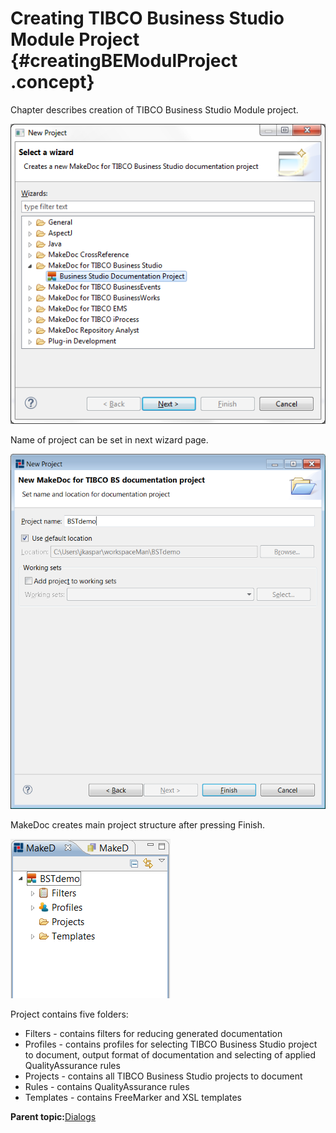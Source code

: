 # Creating TIBCO Business Studio Module Project {#creatingBEModulProject .concept}

Chapter describes creation of TIBCO Business Studio Module project.



![New TIBCO Business Studio Module Project wizard](img/projects.png "New TIBCO Business Studio Module Project wizard")

Name of project can be set in next wizard page.

![New TIBCO Business Studio Module Project wizard - Project name](img/bstproject.png "New TIBCO Business Studio Module Project wizard - Project Name")

MakeDoc creates main project structure after pressing Finish.

![Created project structure](img/bstMDExplorer.png "Created project structure")

Project contains five folders:

-   Filters - contains filters for reducing generated documentation
-   Profiles - contains profiles for selecting TIBCO Business Studio project to document, output format of documentation and selecting of applied QualityAssurance rules
-   Projects - contains all TIBCO Business Studio projects to document
-   Rules - contains QualityAssurance rules
-   Templates - contains FreeMarker and XSL templates

**Parent topic:**[Dialogs](../../../../modules/titanis/setup/dialogs/dialogs.md)

